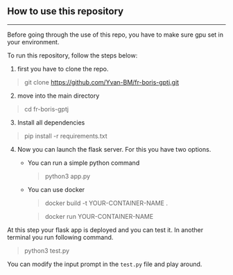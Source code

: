 ## How to use this repository

______

Before going through the use of this repo, you have to make sure gpu set in your environment.

To run this repository, follow the steps below:

1. first you have to clone the repo.
>git clone https://github.com/Yvan-BM/fr-boris-gptj.git

2. move into the main directory
>cd fr-boris-gptj

3. Install all dependencies
>pip install -r requirements.txt 

4. Now you can launch the flask server. For this you have two options.
    - You can run a simple python command
        >python3 app.py
    - You can use docker
        >docker build -t YOUR-CONTAINER-NAME .

        >docker run YOUR-CONTAINER-NAME

At this step your flask app is deployed and you can test it. In another terminal you run following command.
>python3 test.py

You can modify the input prompt in the `test.py` file and play around.